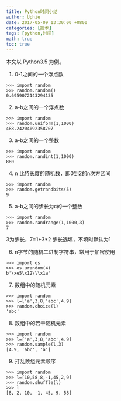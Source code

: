 ```yaml
---
title: Python时间小结
author: Uphie
date: 2017-05-09 13:30:00 +0800
categories: [技术]
tags: [python,时间]
math: true
toc: true
---
```



本文以 Python3.5 为例。
1. 0-1之间的一个浮点数

```
>>> import random
>>> random.random()
0.6959072143294135
```

2. a-b之间的一个浮点数

```
>>> import random
>>> random.uniform(1,1000)
488.24204092358707
```

3. a-b之间的一个整数

```
>>> import random
>>> random.randint(1,1000)
880
```

4. n 比特长度的随机数，即0到2的n次方区间

```
>>> import random
>>> random.getrandbits(5)
9
```

5. a-b之间的步长为c的一个整数

```
>>> import random
>>> random.randrange(1,1000,3)
7
```
3为步长，7=1+3*2
步长选填，不填时默认为1

6. n字节的随机二进制字符串，常用于加密使用

```
>>> import os
>>> os.urandom(4)
b'\xe5\x12\\\x1a'
```

7. 数组中的随机元素

```
>>> import random
>>> l=['a',3,8,'abc',4.9]
>>> random.choice(l)
'abc'
```

8. 数组中的若干随机元素

```
>>> import random
>>> l=['a',3,8,'abc',4.9]
>>> random.sample(l,3)
[4.9, 'abc', 'a']
```

9. 打乱数组元素顺序

```
>>> import random
>>> l=[10,58,8,-1,45,2,9]
>>> random.shuffle(l)
>>> l
[8, 2, 10, -1, 45, 9, 58]
```
